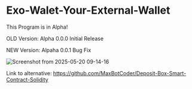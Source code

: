 # Exo-Walet-Your-External-Wallet
This Program is in Alpha!

OLD Version: Alpha 0.0.0 Initial Release

NEW Version: Alpaha 0.0.1 Bug Fix

![Screenshot from 2025-05-20 09-14-16](https://github.com/user-attachments/assets/0b6acd42-1761-4f48-a6d4-cc85be458879)

Link to alternative: https://github.com/MaxBotCoder/Deposit-Box-Smart-Contract-Solidity

